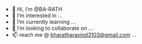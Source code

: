 - 👋 Hi, I’m @BA-RATH
- 👀 I’m interested in ...
- 🌱 I’m currently learning ...
- 💞️ I’m looking to collaborate on ...
- 📫 reach me @ bharatharavind3103@gmail.com ...


